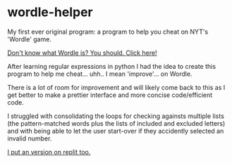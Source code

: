 # wordle-helper
My first ever original program: a program to help you cheat on NYT's 'Wordle' game.

[Don't know what Wordle is? You should. Click here!](https://www.nytimes.com/games/wordle/index.html)

After learning regular expressions in python I had the idea to create this program to help me cheat... uhh.. I mean 'improve'... on Wordle.

There is a lot of room for improvement and will likely come back to this as I get better to make a prettier interface and more concise code/efficient code. 

I struggled with consolidating the loops for checking againsts multiple lists (the pattern-matched words plus the lists of included and excluded letters) and with being able to let the user start-over if they accidently selected an invalid number.

[I put an version on replit too.](https://replit.com/@zambonibecky/WordleHelper?v=1)

